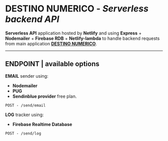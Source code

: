 # DESTINO NUMERICO - _Serverless backend API_

**Serverless API** application hosted by **Netlify** and using **Express** + **Nodemailer** + **Firebase RDB** + **Netlify-lambda** to handle backend requests from main application [**DESTINO NUMERICO**](http://destinonumerico.xyz/).

---

## **ENDPOINT** | available options

**EMAIL** sender using:
- **Nodemailer** 
- **PUG**
- **Sendinblue provider** free plan.

```
POST - /send/email
```

**LOG** tracker using:
- **Firebase Realtime Database**

```
POST - /send/log
```
